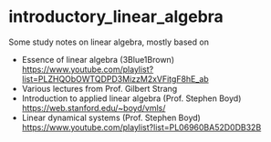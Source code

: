# introductory_linear_algebra

Some study notes on linear algebra, mostly based on

* Essence of linear algebra (3Blue1Brown) https://www.youtube.com/playlist?list=PLZHQObOWTQDPD3MizzM2xVFitgF8hE_ab
* Various lectures from Prof. Gilbert Strang
* Introduction to applied linear algebra (Prof. Stephen Boyd) https://web.stanford.edu/~boyd/vmls/
* Linear dynamical systems (Prof. Stephen Boyd) https://www.youtube.com/playlist?list=PL06960BA52D0DB32B

